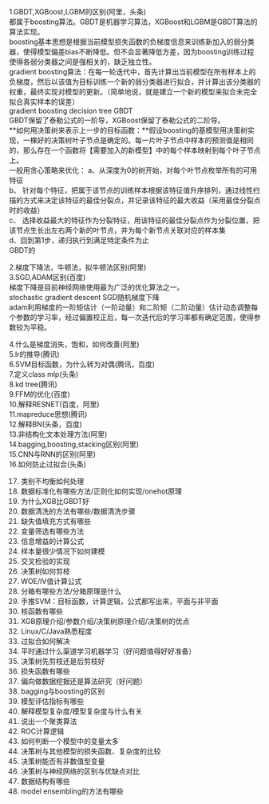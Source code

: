 1.GBDT,XGBoost,LGBM的区别(阿里，头条)  
都属于boosting算法。GBDT是机器学习算法，XGBoost和LGBM是GBDT算法的算法实现。  
boosting基本思想是根据当前模型损失函数的负梯度信息来训练新加入的弱分类器，使得模型偏差bias不断降低。但不会显著降低方差，因为boosting训练过程使得各弱分类器之间是强相关的，缺乏独立性。  
gradient boosting算法：在每一轮迭代中，首先计算出当前模型在所有样本上的负梯度，然后以该值为目标训练一个新的弱分类器进行拟合，并计算出该分类器的权重，最终实现对模型的更新。（简单地说，就是建立一个新的模型来拟合未完全拟合真实样本的误差）  
gradient boosting decision tree GBDT  
GBDT保留了泰勒公式的一阶导，XGBoost保留了泰勒公式的二阶导。  
**如何用决策树来表示上一步的目标函数：**假设boosting的基模型用决策树实现，一棵好的决策树叶子节点是确定的。每一片叶子节点中样本的预测值是相同的，那么存在一个函数将【需要加入的新模型】中的每个样本映射到每个叶子节点上。  
一般用贪心策略来优化：
a、从深度为0的树开始，对每个叶节点枚举所有的可用特征  
b、 针对每个特征，把属于该节点的训练样本根据该特征值升序排列，通过线性扫描的方式来决定该特征的最佳分裂点，并记录该特征的最大收益（采用最佳分裂点时的收益）  
c、 选择收益最大的特征作为分裂特征，用该特征的最佳分裂点作为分裂位置，把该节点生长出左右两个新的叶节点，并为每个新节点关联对应的样本集  
d、回到第1步，递归执行到满足特定条件为止  
GBDT的

2.梯度下降法，牛顿法，拟牛顿法区别(阿里)  
3.SGD,ADAM区别(百度)  
梯度下降是目前神经网络使用最为广泛的优化算法之一。  
stochastic gradient descent SGD随机梯度下降  
adam利用梯度的一阶矩估计（一阶动量）和二阶矩（二阶动量）估计动态调整每个参数的学习率，经过偏置校正后，每一次迭代后的学习率都有确定范围，使得参数较为平稳。  

4.什么是梯度消失，饱和，如何改善(阿里)  
5.lr的推导(腾讯)  
6.SVM目标函数，为什么转为对偶(腾讯，百度)  
7.定义class mlp(头条)  
8.kd tree(腾讯)  
9.FFM的优化(百度)  
10.解释RESNET(百度，阿里)  
11.mapreduce思想(腾讯)  
12.解释BN(头条，百度)  
13.非结构化文本处理方法(阿里)  
14.bagging,boosting,stacking区别(阿里)  
15.CNN与RNN的区别(阿里)  
16.如何防止过拟合(头条)  

17. 类别不均衡如何处理
18. 数据标准化有哪些方法/正则化如何实现/onehot原理
19. 为什么XGB比GBDT好
20. 数据清洗的方法有哪些/数据清洗步骤
21. 缺失值填充方式有哪些
22. 变量筛选有哪些方法
23. 信息增益的计算公式
24. 样本量很少情况下如何建模
25. 交叉检验的实现
26. 决策树如何剪枝
27. WOE/IV值计算公式
28. 分箱有哪些方法/分箱原理是什么
29. 手推SVM：目标函数，计算逻辑，公式都写出来，平面与非平面
30. 核函数有哪些
31. XGB原理介绍/参数介绍/决策树原理介绍/决策树的优点
32. Linux/C/Java熟悉程度
33. 过拟合如何解决
34. 平时通过什么渠道学习机器学习（好问题值得好好准备）
35. 决策树先剪枝还是后剪枝好
36. 损失函数有哪些
37. 偏向做数据挖掘还是算法研究（好问题）
38. bagging与boosting的区别
39. 模型评估指标有哪些
40. 解释模型复杂度/模型复杂度与什么有关
41. 说出一个聚类算法
42. ROC计算逻辑
43. 如何判断一个模型中的变量太多
44. 决策树与其他模型的损失函数、复杂度的比较
45. 决策树能否有非数值型变量
46. 决策树与神经网络的区别与优缺点对比
47. 数据结构有哪些
48. model ensembling的方法有哪些
